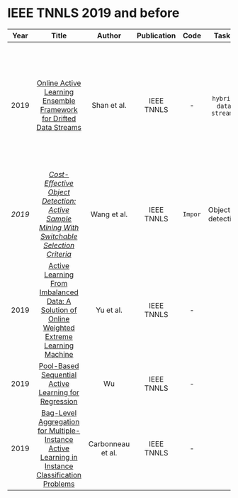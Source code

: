 # IEEE TNNLS 2019 and before

| Year |                                                       Title                                                       |   Author    | Publication | Code | Tasks | Notes | Datasets| Notions |
|:----:|:-----------------------------------------------------------------------------------------------------------------:|:-----------:|:-----------:|:----:|:----:|:-----:|:-----:|:-----:|
| 2019 |     [Online Active Learning Ensemble Framework for Drifted Data Streams](https://ieeexplore.ieee.org/stamp/stamp.jsp?tp=&arnumber=8401336)      |    Shan et al.    | IEEE TNNLS  |  -   |   `hybrid`, `data streams`   |       | This paper focus on data streams based active learning and solve the concept drift between successive time. | Not pool-based active learning methods.|
| *2019* |    *[Cost-Effective Object Detection: Active Sample Mining With Switchable Selection Criteria](https://ieeexplore.ieee.org/document/8421608)*     |    Wang et al.    | IEEE TNNLS  |  `Impor`   |  Objective detection|  `AL+Pseudo-labeled`   |    PASCAL VOC 2007/2012 datasets   | low confidence: human annotation; High confidence: Pseudo labeled|
| 2019 |  [Active Learning From Imbalanced Data: A Solution of Online Weighted Extreme Learning Machine](https://ieeexplore.ieee.org/document/8443399)   |     Yu et al.     | IEEE TNNLS  |  -   |      |       |
| 2019 |                      [Pool-Based Sequential Active Learning for Regression](https://ieeexplore.ieee.org/document/8475012)                       |        Wu         | IEEE TNNLS  |  -   |      |       |
| 2019 | [Bag-Level Aggregation for Multiple-Instance Active Learning in Instance Classification Problems](https://ieeexplore.ieee.org/document/8478194) | Carbonneau et al. | IEEE TNNLS  |  -   |      |       |
